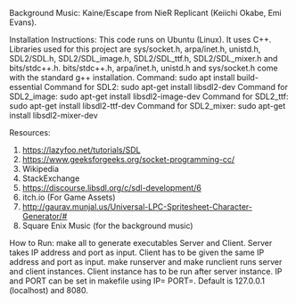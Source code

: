 Background Music: Kaine/Escape from NieR Replicant (Keiichi Okabe, Emi Evans).

Installation Instructions:
This code runs on Ubuntu (Linux). It uses C++.
Libraries used for this project are sys/socket.h, arpa/inet.h, unistd.h, SDL2/SDL.h, SDL2/SDL_image.h, SDL2/SDL_ttf.h, SDL2/SDL_mixer.h and bits/stdc++.h.
bits/stdc++.h, arpa/inet.h, unistd.h and sys/socket.h come with the standard g++ installation.
Command: sudo apt install build-essential
Command for SDL2: sudo apt-get install libsdl2-dev
Command for SDL2_image: sudo apt-get install libsdl2-image-dev
Command for SDL2_ttf: sudo apt-get install libsdl2-ttf-dev
Command for SDL2_mixer: sudo apt-get install libsdl2-mixer-dev

Resources:
1) https://lazyfoo.net/tutorials/SDL
2) https://www.geeksforgeeks.org/socket-programming-cc/
3) Wikipedia 
4) StackExchange
5) https://discourse.libsdl.org/c/sdl-development/6
6) itch.io (For Game Assets)
7) http://gaurav.munjal.us/Universal-LPC-Spritesheet-Character-Generator/#
8) Square Enix Music (for the background music)

How to Run:
make all to generate executables Server and Client. Server takes IP address and port as input. Client has to be given the same IP address and port as input.
make runserver and make runclient runs server and client instances. Client instance has to be run after server instance.
IP and PORT can be set in makefile using IP=<IP> PORT=<PORT>.  Default is 127.0.0.1 (localhost) and 8080.
